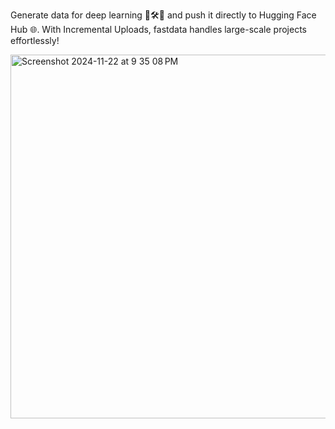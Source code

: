 Generate data for deep learning 📜🛠️🎯 and push it directly to Hugging Face Hub 🌐. With Incremental Uploads, fastdata handles large-scale projects effortlessly!

<img width="582" alt="Screenshot 2024-11-22 at 9 35 08 PM" src="https://github.com/user-attachments/assets/9b640ec5-a63e-45be-b971-212b0e9a7660">
